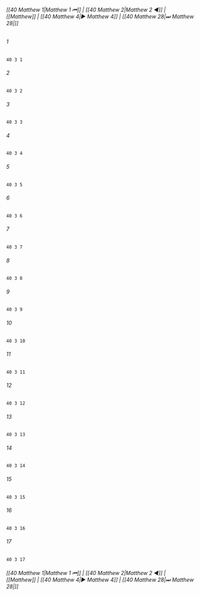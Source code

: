 
###### [[40 Matthew 1|Matthew 1 ⏮]] | [[40 Matthew 2|Matthew 2 ◀]] | [[Matthew]] | [[40 Matthew 4|▶ Matthew 4]] | [[40 Matthew 28|⏭ Matthew 28|]]

###### 1
``` verse
40 3 1 
```
###### 2
``` verse
40 3 2 
```
###### 3
``` verse
40 3 3 
```
###### 4
``` verse
40 3 4 
```
###### 5
``` verse
40 3 5 
```
###### 6
``` verse
40 3 6 
```
###### 7
``` verse
40 3 7 
```
###### 8
``` verse
40 3 8 
```
###### 9
``` verse
40 3 9 
```
###### 10
``` verse
40 3 10 
```
###### 11
``` verse
40 3 11 
```
###### 12
``` verse
40 3 12 
```
###### 13
``` verse
40 3 13 
```
###### 14
``` verse
40 3 14 
```
###### 15
``` verse
40 3 15 
```
###### 16
``` verse
40 3 16 
```
###### 17
``` verse
40 3 17 
```

###### [[40 Matthew 1|Matthew 1 ⏮]] | [[40 Matthew 2|Matthew 2 ◀]] | [[Matthew]] | [[40 Matthew 4|▶ Matthew 4]] | [[40 Matthew 28|⏭ Matthew 28|]]

